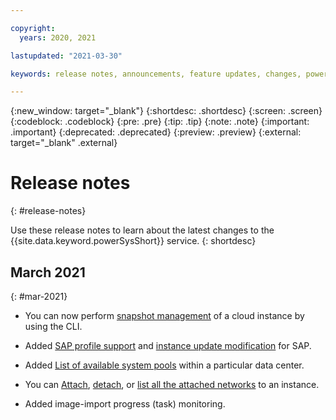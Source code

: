 ```yaml
---

copyright:
  years: 2020, 2021

lastupdated: "2021-03-30"

keywords: release notes, announcements, feature updates, changes, power systems virtual server

---
```


{:new_window: target="_blank"}
{:shortdesc: .shortdesc}
{:screen: .screen}
{:codeblock: .codeblock}
{:pre: .pre}
{:tip: .tip}
{:note: .note}
{:important: .important}
{:deprecated: .deprecated}
{:preview: .preview}
{:external: target="_blank" .external}

# Release notes
{: #release-notes}

Use these release notes to learn about the latest changes to the {{site.data.keyword.powerSysShort}} service.
{: shortdesc}

## March 2021
{: #mar-2021}

- You can now perform [snapshot management](/docs/power-iaas-cli-plugin?topic=power-iaas-cli-plugin-power-iaas-cli-reference#snapshot-id) of a cloud instance by using the CLI.

- Added [SAP profile support](/docs/power-iaas-cli-plugin?topic=power-iaas-cli-plugin-power-iaas-cli-reference#sapprofile-info) and [instance update modification](/docs/power-iaas-cli-plugin?topic=power-iaas-cli-plugin-power-iaas-cli-reference#create-sap-instance) for SAP.

- Added [List of available system pools](/docs/power-iaas-cli-plugin?topic=power-iaas-cli-plugin-power-iaas-cli-reference#system-pools-support) within a particular data center.

- You can [Attach](/docs/power-iaas-cli-plugin?topic=power-iaas-cli-plugin-power-iaas-cli-reference#attach-network), [detach](/docs/power-iaas-cli-plugin?topic=power-iaas-cli-plugin-power-iaas-cli-reference#detach-network), or [list all the attached networks](/docs/power-iaas-cli-plugin?topic=power-iaas-cli-plugin-power-iaas-cli-reference#list-networks) to an instance.
- Added image-import progress (task) monitoring.